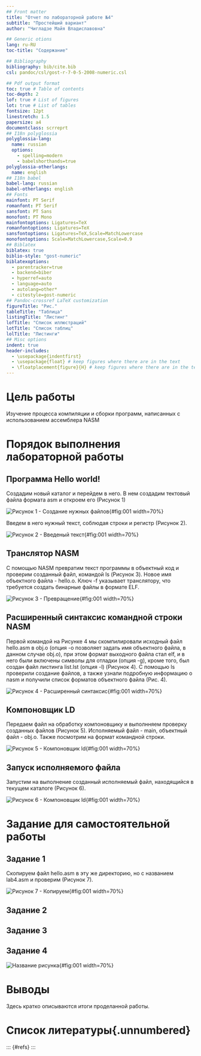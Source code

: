```yaml
---
## Front matter
title: "Отчет по лабораторной работе №4"
subtitle: "Простейший вариант"
author: "Чигладзе Майя Владиславовна"

## Generic otions
lang: ru-RU
toc-title: "Содержание"

## Bibliography
bibliography: bib/cite.bib
csl: pandoc/csl/gost-r-7-0-5-2008-numeric.csl

## Pdf output format
toc: true # Table of contents
toc-depth: 2
lof: true # List of figures
lot: true # List of tables
fontsize: 12pt
linestretch: 1.5
papersize: a4
documentclass: scrreprt
## I18n polyglossia
polyglossia-lang:
  name: russian
  options:
	- spelling=modern
	- babelshorthands=true
polyglossia-otherlangs:
  name: english
## I18n babel
babel-lang: russian
babel-otherlangs: english
## Fonts
mainfont: PT Serif
romanfont: PT Serif
sansfont: PT Sans
monofont: PT Mono
mainfontoptions: Ligatures=TeX
romanfontoptions: Ligatures=TeX
sansfontoptions: Ligatures=TeX,Scale=MatchLowercase
monofontoptions: Scale=MatchLowercase,Scale=0.9
## Biblatex
biblatex: true
biblio-style: "gost-numeric"
biblatexoptions:
  - parentracker=true
  - backend=biber
  - hyperref=auto
  - language=auto
  - autolang=other*
  - citestyle=gost-numeric
## Pandoc-crossref LaTeX customization
figureTitle: "Рис."
tableTitle: "Таблица"
listingTitle: "Листинг"
lofTitle: "Список иллюстраций"
lotTitle: "Список таблиц"
lolTitle: "Листинги"
## Misc options
indent: true
header-includes:
  - \usepackage{indentfirst}
  - \usepackage{float} # keep figures where there are in the text
  - \floatplacement{figure}{H} # keep figures where there are in the text
---
```


# **Цель работы**

Изучение процесса компиляции и сборки программ, написанных с использованием ассемблера NASM

# **Порядок выполнения лабораторной работы**

## Программа Hello world!

Создадим новый каталог и перейдем в него. В нем создадим тектовый файла формата asm и откроем его (Рисунок 1)

![Рисунок 1 - Создание нужных файлов](image/Лаба4.1.png){#fig:001 width=70%}

Введем в него нужный текст, соблюдая строки и регистр (Рисунок 2).

![Рисунок 2 - Введеный текст](image/Лаба4.2.png){#fig:001 width=70%}

## Транслятор NASM

С помощью NASM превратим текст программы в объектный код и проверим созданный файл, командой ls (Рисунок 3). Новое имя объектного файла - hello.o. Ключ -f указывает транслятору, что требуется создать бинарные файлы в формате ELF.

![Рисунок 3 - Превращение](image/Лаба4.3.png){#fig:001 width=70%}

## Расширенный синтаксис командной строки NASM

Первой командой на Рисунке 4 мы скомпилировали исходный файл hello.asm в obj.o (опция -o позволяет задать имя объектного файла, в данном случае obj.o), при этом формат выходного файла стал elf, и в него были включены символы для отладки (опция -g), кроме того, был создан файл листинга list.lst (опция -l) (Рисунок 4). 
С помощью ls проверили создание файлов, а также узнали подробную информацию о nasm и получили список форматов объектного файла (Рис. 4).

![Рисунок 4 - Расширенный синтаксис](image/Лаба4.4.png){#fig:001 width=70%}

## Компоновщик LD

Передаем файл на обработку компоновщику и выполнняем проверку созданных файлов (Рисунок 5). Исполняемый файл - main, объектный файл - obj.o. Также посмотрим на формат командной строки.

![Рисунок 5 - Компоновщик ld](image/Лаба4.5.png){#fig:001 width=70%}

## Запуск исполняемого файла 

Запустим на выполнение созданный исполняемый файл, находящийся в текущем каталоге (Рисунок 6).

![Рисунок 6 - Компоновщик ld](image/Лаба4.6.png){#fig:001 width=70%}

# **Задание для самостоятельной работы**

## Задание 1

Скопируем файл hello.asm в эту же директорию, но с названием lab4.asm и проверим (Рисунок 7).

![Рисунок 7 - Копируем](image/Лаба4.7.png){#fig:001 width=70%}

## Задание 2

## Задание 3

## Задание 4

![Название рисунка](image/placeimg_800_600_tech.jpg){#fig:001 width=70%}

# **Выводы**

Здесь кратко описываются итоги проделанной работы.

# Список литературы{.unnumbered}

::: {#refs}
:::
